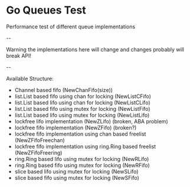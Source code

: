 Go Queues Test
==

Performance test of different queue implementations

--

Warning the implementations here will change and changes probably will break API!

-- 

Available Structure:

* Channel based fifo (NewChanFifo(size))
* list.List based fifo using chan for locking (NewListCFifo)
* list.List based lifo using chan for locking  (NewListCLifo)
* list.List based fifo using mutex for locking (NewListFifo)
* list.List based lifo using mutex for locking (NewListLifo)
* lockfree lifo implementation  (NewZLifo) (broken, ABA problem)
* lockfree fifo implementation (NewZFifo) (broken?)
* lockfree fifo implementation using chan based freelist (NewZFifoFreechan)
* lockfree fifo implementation using ring.Ring based freelist (NewZFifoFreering)
* ring.Ring based lifo using mutex for locking (NewRLifo)
* ring.Ring based fifo using mutex for locking (NewRFifo)
* slice based lifo using mutex for locking (NewSLifo)
* slice based fifo using mutex for locking (NewSFifo)